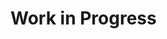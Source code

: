 <!DOCTYPE html>
<html lang="en">
<head>
    <meta charset="UTF-8">
    <meta name="viewport" content="width=device-width, initial-scale=1.0">
<!--     <title>HTML</title> -->
</head>
<body>
    <h1>Work in Progress</h1>
</body>
</html>
